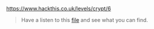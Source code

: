 https://www.hackthis.co.uk/levels/crypt/6

>Have a listen to this [file](Resources/c6.wav) and see what you can find.
